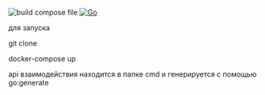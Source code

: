 ![build compose file](https://github.com/te32012/simpleapi/actions/workflows/main.yml/badge.svg)
[![Go](https://github.com/te32012/simpleapi/actions/workflows/go.yml/badge.svg)](https://github.com/te32012/simpleapi/actions/workflows/go.yml)

для запуска  

git clone

docker-compose up

api взаимодействия находится в папке cmd и генерируется с помощью go:generate
